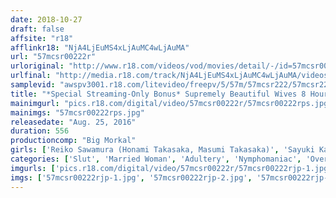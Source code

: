 ```yaml
---
date: 2018-10-27
draft: false
affsite: "r18"
afflinkr18: "NjA4LjEuMS4xLjAuMC4wLjAuMA"
url: "57mcsr00222r"
urloriginal: "http://www.r18.com/videos/vod/movies/detail/-/id=57mcsr00222r"
urlfinal: "http://media.r18.com/track/NjA4LjEuMS4xLjAuMC4wLjAuMA/videos/vod/movies/detail/-/id=57mcsr00222r"
samplevid: "awspv3001.r18.com/litevideo/freepv/5/57m/57mcsr222/57mcsr222_dmb_w.mp4"
title: "*Special Streaming-Only Bonus* Supremely Beautiful Wives 8 Hours Best Chapter 7"
mainimgurl: "pics.r18.com/digital/video/57mcsr00222r/57mcsr00222rps.jpg"
mainimgs: "57mcsr00222rps.jpg"
releasedate: "Aug. 25, 2016"
duration: 556
productioncomp: "Big Morkal"
girls: ['Reiko Sawamura (Honami Takasaka, Masumi Takasaka)', 'Sayuki Kanno', 'Erika Kitagawa', 'Yu Shinoda', 'Reiko Kobayakawa', 'Riko Honda', 'Akemi Horiuchi', 'Yuka Tachibana', 'Ayumi Shinoda']
categories: ['Slut', 'Married Woman', 'Adultery', 'Nymphomaniac', 'Over 4 Hours', 'Hi-Def']
imgurls: ['pics.r18.com/digital/video/57mcsr00222r/57mcsr00222rjp-1.jpg', 'pics.r18.com/digital/video/57mcsr00222r/57mcsr00222rjp-2.jpg', 'pics.r18.com/digital/video/57mcsr00222r/57mcsr00222rjp-3.jpg', 'pics.r18.com/digital/video/57mcsr00222r/57mcsr00222rjp-4.jpg', 'pics.r18.com/digital/video/57mcsr00222r/57mcsr00222rjp-5.jpg', 'pics.r18.com/digital/video/57mcsr00222r/57mcsr00222rjp-6.jpg', 'pics.r18.com/digital/video/57mcsr00222r/57mcsr00222rjp-7.jpg', 'pics.r18.com/digital/video/57mcsr00222r/57mcsr00222rjp-8.jpg', 'pics.r18.com/digital/video/57mcsr00222r/57mcsr00222rjp-9.jpg', 'pics.r18.com/digital/video/57mcsr00222r/57mcsr00222rjp-10.jpg', 'pics.r18.com/digital/video/57mcsr00222r/57mcsr00222rjp-11.jpg', 'pics.r18.com/digital/video/57mcsr00222r/57mcsr00222rjp-12.jpg', 'pics.r18.com/digital/video/57mcsr00222r/57mcsr00222rjp-13.jpg', 'pics.r18.com/digital/video/57mcsr00222r/57mcsr00222rjp-14.jpg', 'pics.r18.com/digital/video/57mcsr00222r/57mcsr00222rjp-15.jpg', 'pics.r18.com/digital/video/57mcsr00222r/57mcsr00222rjp-16.jpg', 'pics.r18.com/digital/video/57mcsr00222r/57mcsr00222rjp-17.jpg', 'pics.r18.com/digital/video/57mcsr00222r/57mcsr00222rjp-18.jpg', 'pics.r18.com/digital/video/57mcsr00222r/57mcsr00222rjp-19.jpg', 'pics.r18.com/digital/video/57mcsr00222r/57mcsr00222rjp-20.jpg']
imgs: ['57mcsr00222rjp-1.jpg', '57mcsr00222rjp-2.jpg', '57mcsr00222rjp-3.jpg', '57mcsr00222rjp-4.jpg', '57mcsr00222rjp-5.jpg', '57mcsr00222rjp-6.jpg', '57mcsr00222rjp-7.jpg', '57mcsr00222rjp-8.jpg', '57mcsr00222rjp-9.jpg', '57mcsr00222rjp-10.jpg', '57mcsr00222rjp-11.jpg', '57mcsr00222rjp-12.jpg', '57mcsr00222rjp-13.jpg', '57mcsr00222rjp-14.jpg', '57mcsr00222rjp-15.jpg', '57mcsr00222rjp-16.jpg', '57mcsr00222rjp-17.jpg', '57mcsr00222rjp-18.jpg', '57mcsr00222rjp-19.jpg', '57mcsr00222rjp-20.jpg']
---
```

